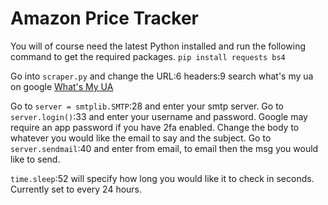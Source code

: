 # Amazon Price Tracker

You will of course need the latest Python installed and run the following command to get the required packages.
`pip install requests bs4`

Go into `scraper.py` and change the URL:6 headers:9 search what's my ua on google [What's My UA](https://www.google.com/search?ei=zX9FXbbODonzgQbK8LiYCA&q=whats+my+ua&oq=whats+my+ua&gs_l=psy-ab.3..0i10l3j0i22i10i30l3j0i22i30l4.3238.5916..6168...0.0..0.108.1123.13j1......0....1..gws-wiz.......0i71j35i39j0i131j0i67j0j0i131i67j0i20i263j0i10i67..11%3A1j12%3A13j13%3A0.2M1aSxOEwK0&ved=0ahUKEwj26OXK2-bjAhWJecAKHUo4DoMQ4dUDCAo&uact=5)

Go to `server = smtplib.SMTP`:28 and enter your smtp server.
Go to `server.login()`:33 and enter your username and password. Google may require an app password if you have 2fa enabled.
Change the body to whatever you would like the email to say and the subject.
Go to `server.sendmail`:40 and enter from email, to email then the msg you would like to send.

`time.sleep`:52 will specify how long you would like it to check in seconds. Currently set to every 24 hours.

